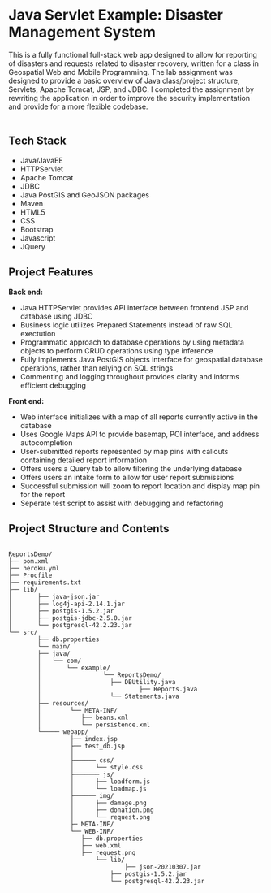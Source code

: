 <h1>Java Servlet Example: Disaster Management System</h1>
This is a fully functional full-stack web app designed to allow for reporting of disasters and requests related to disaster recovery, written for a class in Geospatial Web and Mobile Programming.  The lab assignment was designed to provide a basic overview of Java class/project structure, Servlets, Apache Tomcat, JSP, and JDBC.  I completed the assignment by rewriting the application in order to improve the security implementation and provide for a more flexible codebase.<br><br>

<h2>Tech Stack</h2>

* Java/JavaEE
* HTTPServlet
* Apache Tomcat
* JDBC
* Java PostGIS and GeoJSON packages
* Maven
* HTML5
* CSS
* Bootstrap
* Javascript
* JQuery

<h2>Project Features</h2>

**Back end:**

* Java HTTPServlet provides API interface between frontend JSP and database using JDBC
* Business logic utilizes Prepared Statements instead of raw SQL exectution
* Programmatic approach to database operations by using metadata objects to perform CRUD operations using type inference
* Fully implements Java PostGIS objects interface for geospatial database operations, rather than relying on SQL strings
* Commenting and logging throughout provides clarity and informs efficient debugging

**Front end:**

* Web interface initializes with a map of all reports currently active in the database
* Uses Google Maps API to provide basemap, POI interface, and address autocompletion
* User-submitted reports represented by map pins with callouts containing detailed report information
* Offers users a Query tab to allow filtering the underlying database
* Offers users an intake form to allow for user report submissions
* Successful submission will zoom to report location and display map pin for the report
* Seperate test script to assist with debugging and refactoring

<h2>Project Structure and Contents</h2>

```

ReportsDemo/
├── pom.xml
├── heroku.yml
├── Procfile
├── requirements.txt
├── lib/
│       ├── java-json.jar
│       ├── log4j-api-2.14.1.jar
│       ├── postgis-1.5.2.jar
│       ├── postgis-jdbc-2.5.0.jar
│       └── postgresql-42.2.23.jar
└── src/
        ├── db.properties
        └── main/
		├── java/
		│	└── com/
		│		└── example/
		│		          └── ReportsDemo/
		│					├── DBUtility.java
		│		                 	├── Reports.java
		│					└── Statements.java
		├── resources/
		│	     └── META-INF/
		│			├── beans.xml
		│			└── persistence.xml
		└───── webapp/
			     ├── index.jsp
			     ├── test_db.jsp
			     │
			     ├────── css/
			     │		└── style.css					
			     ├─────── js/
			     │		├── loadform.js
			     │		└── loadmap.js
			     ├────── img/		
			     │   	├── damage.png
			     │   	├── donation.png
			     │		└── request.png
			     ├─ META-INF/
			     └── WEB-INF/
					├── db.properties
					├── web.xml
					├── request.png
			     		└── lib/
			                	├── json-20210307.jar	
				 	        ├── postgis-1.5.2.jar
				 	        └── postgresql-42.2.23.jar
```
